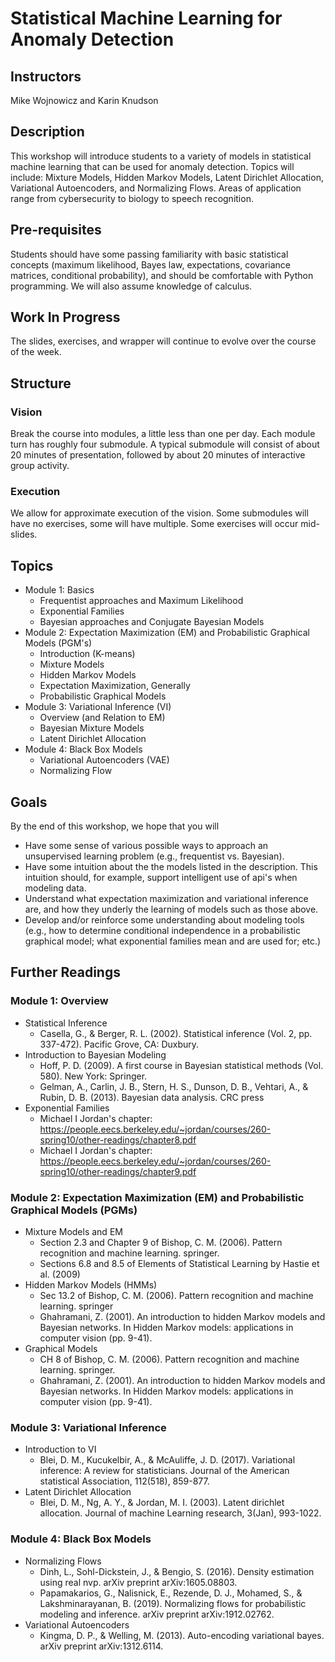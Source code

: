 # Statistical Machine Learning for Anomaly Detection 

## Instructors 
Mike Wojnowicz and Karin Knudson 


## Description
This workshop will introduce students to a variety of models in statistical machine learning that can be used for anomaly detection. Topics will include:  Mixture Models, Hidden Markov Models, Latent Dirichlet Allocation, Variational Autoencoders, and Normalizing Flows. Areas of application range from cybersecurity to biology to speech recognition. 


## Pre-requisites

Students should have some passing familiarity with basic statistical concepts (maximum likelihood, Bayes law, expectations, covariance matrices, conditional probability), and should be comfortable with Python programming.  We will also assume knowledge of calculus.

## Work In Progress

The slides, exercises, and wrapper will continue to evolve over the course of the week.  

## Structure 

### Vision
Break the course into modules, a little less than one per day.  Each module turn has roughly four submodule.  A typical submodule will consist of about 20 minutes of presentation, followed by about 20 minutes of interactive group activity. 

### Execution

We allow for approximate execution of the vision.
Some submodules will have no exercises, some will have multiple.  Some exercises will occur mid-slides.


## Topics

* Module 1: Basics 
    * Frequentist approaches and Maximum Likelihood 
    * Exponential Families 
    * Bayesian approaches and Conjugate Bayesian Models
* Module 2: Expectation Maximization (EM) and Probabilistic Graphical Models (PGM's)
    * Introduction (K-means)
    * Mixture Models
    * Hidden Markov Models
    * Expectation Maximization, Generally
    * Probabilistic Graphical Models
* Module 3: Variational Inference (VI)
    * Overview (and Relation to EM) 
    * Bayesian Mixture Models
    * Latent Dirichlet Allocation 
* Module 4: Black Box Models 
	 * Variational Autoencoders (VAE)
    * Normalizing Flow


## Goals
By the end of this workshop, we hope that you will

* Have some sense of various possible ways to approach an unsupervised learning problem (e.g., frequentist vs. Bayesian).
* Have some intuition about the the models listed in the description.  This intuition should, for example, support intelligent use of api's when modeling data.
* Understand what expectation maximization and variational inference are, and how they underly the learning of models such as those above.
* Develop and/or reinforce some understanding about modeling tools (e.g., how to determine conditional independence in a probabilistic graphical model; what exponential families mean and are used for; etc.)


## Further Readings

### Module 1: Overview 
* Statistical Inference
   * Casella, G., & Berger, R. L. (2002). Statistical inference (Vol. 2, pp. 337-472). Pacific Grove, CA: Duxbury. 
* Introduction to Bayesian Modeling
	* Hoff, P. D. (2009). A first course in Bayesian statistical methods (Vol. 580). New York: Springer.
	* Gelman, A., Carlin, J. B., Stern, H. S., Dunson, D. B., Vehtari, A., & Rubin, D. B. (2013). Bayesian data analysis. CRC press
* Exponential Families
	* Michael I Jordan's chapter: https://people.eecs.berkeley.edu/~jordan/courses/260-spring10/other-readings/chapter8.pdf
	* Michael I Jordan's chapter: https://people.eecs.berkeley.edu/~jordan/courses/260-spring10/other-readings/chapter9.pdf

### Module 2: Expectation Maximization (EM) and Probabilistic Graphical Models (PGMs)
* Mixture Models and EM  
	* Section 2.3 and Chapter 9 of Bishop, C. M. (2006). Pattern recognition and machine learning. springer.
	* Sections 6.8 and 8.5 of Elements of Statistical Learning by Hastie et al. (2009)
* Hidden Markov Models (HMMs)
	* Sec 13.2 of Bishop, C. M. (2006). Pattern recognition and machine learning. springer
	* Ghahramani, Z. (2001). An introduction to hidden Markov models and Bayesian networks. In Hidden Markov models: applications in computer vision (pp. 9-41).
* Graphical Models
	* CH 8 of Bishop, C. M. (2006). Pattern recognition and machine learning. springer.
	* Ghahramani, Z. (2001). An introduction to hidden Markov models and Bayesian networks. In Hidden Markov models: applications in computer vision (pp. 9-41).

### Module 3: Variational Inference
* Introduction to VI 
	* Blei, D. M., Kucukelbir, A., & McAuliffe, J. D. (2017). Variational inference: A review for statisticians. Journal of the American statistical Association, 112(518), 859-877.
* Latent Dirichlet Allocation
	* Blei, D. M., Ng, A. Y., & Jordan, M. I. (2003). Latent dirichlet allocation. Journal of machine Learning research, 3(Jan), 993-1022.

### Module 4: Black Box Models 

* Normalizing Flows 
	* Dinh, L., Sohl-Dickstein, J., & Bengio, S. (2016). Density estimation using real nvp. arXiv preprint arXiv:1605.08803.
	* Papamakarios, G., Nalisnick, E., Rezende, D. J., Mohamed, S., & Lakshminarayanan, B. (2019). Normalizing flows for probabilistic modeling and inference. arXiv preprint arXiv:1912.02762. 
* Variational Autoencoders
   * Kingma, D. P., & Welling, M. (2013). Auto-encoding variational bayes. arXiv preprint arXiv:1312.6114.